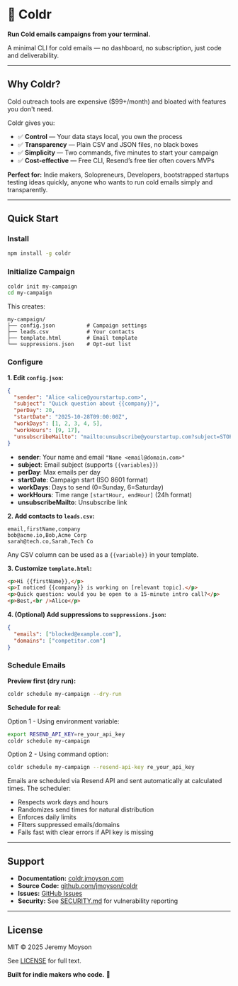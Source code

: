 # 🧊 Coldr

**Run Cold emails campaigns from your terminal.**

A minimal CLI for cold emails — no dashboard, no subscription, just code and deliverability.

---

## Why Coldr?

Cold outreach tools are expensive ($99+/month) and bloated with features you don't need.

Coldr gives you:

- ✅ **Control** — Your data stays local, you own the process
- ✅ **Transparency** — Plain CSV and JSON files, no black boxes
- ✅ **Simplicity** — Two commands, five minutes to start your campaign
- ✅ **Cost-effective** — Free CLI, Resend’s free tier often covers MVPs

**Perfect for:** Indie makers, Solopreneurs, Developers, bootstrapped startups testing ideas quickly, anyone who wants to run cold emails simply and transparently.

---

## Quick Start

### Install

```bash
npm install -g coldr
```

### Initialize Campaign

```bash
coldr init my-campaign
cd my-campaign
```

This creates:

```
my-campaign/
├── config.json          # Campaign settings
├── leads.csv            # Your contacts
├── template.html        # Email template
└── suppressions.json    # Opt-out list
```

### Configure

**1. Edit `config.json`:**

```json
{
  "sender": "Alice <alice@yourstartup.com>",
  "subject": "Quick question about {{company}}",
  "perDay": 20,
  "startDate": "2025-10-28T09:00:00Z",
  "workDays": [1, 2, 3, 4, 5],
  "workHours": [9, 17],
  "unsubscribeMailto": "mailto:unsubscribe@yourstartup.com?subject=STOP"
}
```

- **sender**: Your name and email `"Name <email@domain.com>"`
- **subject**: Email subject (supports `{{variables}}`)
- **perDay**: Max emails per day
- **startDate**: Campaign start (ISO 8601 format)
- **workDays**: Days to send (0=Sunday, 6=Saturday)
- **workHours**: Time range `[startHour, endHour]` (24h format)
- **unsubscribeMailto**: Unsubscribe link

**2. Add contacts to `leads.csv`:**

```csv
email,firstName,company
bob@acme.io,Bob,Acme Corp
sarah@tech.co,Sarah,Tech Co
```

Any CSV column can be used as a `{{variable}}` in your template.

**3. Customize `template.html`:**

```html
<p>Hi {{firstName}},</p>
<p>I noticed {{company}} is working on [relevant topic].</p>
<p>Quick question: would you be open to a 15-minute intro call?</p>
<p>Best,<br />Alice</p>
```

**4. (Optional) Add suppressions to `suppressions.json`:**

```json
{
  "emails": ["blocked@example.com"],
  "domains": ["competitor.com"]
}
```

### Schedule Emails

**Preview first (dry run):**

```bash
coldr schedule my-campaign --dry-run
```

**Schedule for real:**

Option 1 - Using environment variable:

```bash
export RESEND_API_KEY=re_your_api_key
coldr schedule my-campaign
```

Option 2 - Using command option:

```bash
coldr schedule my-campaign --resend-api-key re_your_api_key
```

Emails are scheduled via Resend API and sent automatically at calculated times. The scheduler:

- Respects work days and hours
- Randomizes send times for natural distribution
- Enforces daily limits
- Filters suppressed emails/domains
- Fails fast with clear errors if API key is missing

---

## Support

- **Documentation:** [coldr.jmoyson.com](https://coldr.jmoyson.com)
- **Source Code:** [github.com/jmoyson/coldr](https://github.com/jmoyson/coldr)
- **Issues:** [GitHub Issues](https://github.com/jmoyson/coldr/issues)
- **Security:** See [SECURITY.md](SECURITY.md) for vulnerability reporting

---

## License

MIT © 2025 Jeremy Moyson

See [LICENSE](LICENSE) for full text.

**Built for indie makers who code.** 🧊
